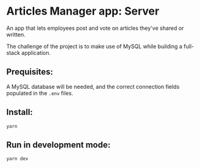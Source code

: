 # Articles Manager app: Server

An app that lets employees post and vote on articles they've shared or written.

The challenge of the project is to make use of MySQL while building a full-stack application.

## Prequisites:

A MySQL database will be needed, and the correct connection fields populated in the `.env` files.

## Install:

`yarn`

## Run in development mode:

`yarn dev`
